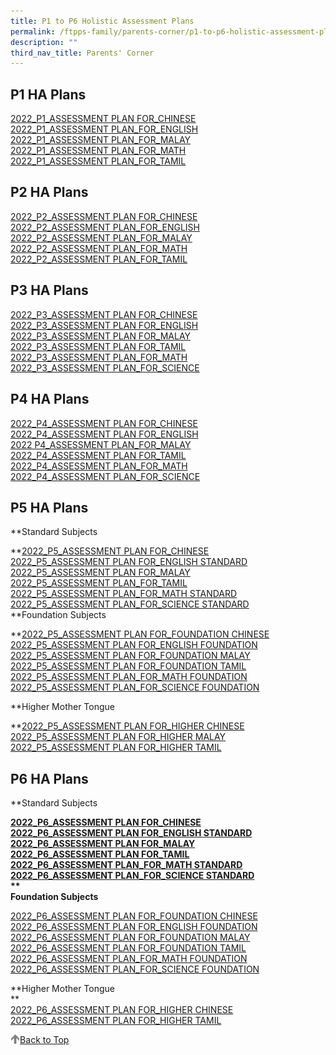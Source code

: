 ```yaml
---
title: P1 to P6 Holistic Assessment Plans
permalink: /ftpps-family/parents-corner/p1-to-p6-holistic-assessment-plans/
description: ""
third_nav_title: Parents' Corner
---
```

P1 HA Plans
-----------

[2022\_P1\_ASSESSMENT PLAN FOR\_CHINESE](https://firsttoapayohpri.moe.edu.sg/qql/slot/u735/Holistic%20Assessment/P1/2022_P1_ASSESSMENT%20PLAN%20FOR_CHINESE.pdf)  
[2022\_P1\_ASSESSMENT PLAN\_FOR\_ENGLISH](https://firsttoapayohpri.moe.edu.sg/qql/slot/u735/Holistic%20Assessment/P1/2022_P1_ASSESSMENT%20PLAN_FOR_ENGLISH.pdf)  
[2022\_P1\_ASSESSMENT PLAN\_FOR\_MALAY](https://firsttoapayohpri.moe.edu.sg/qql/slot/u735/Holistic%20Assessment/P1/2022_P1_ASSESSMENT%20PLAN_FOR_MALAY.pdf)  
[2022\_P1\_ASSESSMENT PLAN\_FOR\_MATH](https://firsttoapayohpri.moe.edu.sg/qql/slot/u735/Holistic%20Assessment/P1/2022_P1_ASSESSMENT%20PLAN_FOR_MATH.pdf)  
[2022\_P1\_ASSESSMENT PLAN\_FOR\_TAMIL](https://firsttoapayohpri.moe.edu.sg/qql/slot/u735/Holistic%20Assessment/P1/2022_P1_ASSESSMENT%20PLAN_FOR_TAMIL.pdf)  

P2 HA Plans
-----------

[2022\_P2\_ASSESSMENT PLAN FOR\_CHINESE](https://firsttoapayohpri.moe.edu.sg/qql/slot/u735/Holistic%20Assessment/P2/2022_P2_ASSESSMENT%20PLAN%20FOR_CHINESE.pdf)  
[2022\_P2\_ASSESSMENT PLAN\_FOR\_ENGLISH](https://firsttoapayohpri.moe.edu.sg/qql/slot/u735/Holistic%20Assessment/P2/2022_P2_ASSESSMENT%20PLAN_FOR_ENGLISH.pdf)  
[2022\_P2\_ASSESSMENT PLAN\_FOR\_MALAY](https://firsttoapayohpri.moe.edu.sg/qql/slot/u735/Holistic%20Assessment/P2/2022_P2_ASSESSMENT%20PLAN_FOR_MALAY.pdf)  
[2022\_P2\_ASSESSMENT PLAN\_FOR\_MATH](https://firsttoapayohpri.moe.edu.sg/qql/slot/u735/Holistic%20Assessment/P2/2022_P2_ASSESSMENT%20PLAN_FOR_MATH.pdf)  
[2022\_P2\_ASSESSMENT PLAN\_FOR\_TAMIL](https://firsttoapayohpri.moe.edu.sg/qql/slot/u735/Holistic%20Assessment/P2/2022_P2_ASSESSMENT%20PLAN_FOR_TAMIL.pdf)  

P3 HA Plans
-----------

[2022\_P3\_ASSESSMENT PLAN FOR\_CHINESE](https://firsttoapayohpri.moe.edu.sg/qql/slot/u735/Holistic%20Assessment/P3/2022_P3_ASSESSMENT%20PLAN%20FOR_CHINESE.pdf)  
[2022\_P3\_ASSESSMENT PLAN FOR\_ENGLISH](https://firsttoapayohpri.moe.edu.sg/qql/slot/u735/Holistic%20Assessment/P3/2022_P3_ASSESSMENT%20PLAN%20FOR_ENGLISH.pdf)  
[2022\_P3\_ASSESSMENT PLAN FOR\_MALAY](https://firsttoapayohpri.moe.edu.sg/qql/slot/u735/Holistic%20Assessment/P3/2022_P3_ASSESSMENT%20PLAN%20FOR_MALAY.pdf)  
[2022\_P3\_ASSESSMENT PLAN FOR\_TAMIL](https://firsttoapayohpri.moe.edu.sg/qql/slot/u735/Holistic%20Assessment/P3/2022_P3_ASSESSMENT%20PLAN%20FOR_TAMIL.pdf)  
[2022\_P3\_ASSESSMENT PLAN\_FOR\_MATH](https://firsttoapayohpri.moe.edu.sg/qql/slot/u735/Holistic%20Assessment/P3/2022_P3_ASSESSMENT%20PLAN_FOR_MATH.pdf)  
[2022\_P3\_ASSESSMENT PLAN\_FOR\_SCIENCE](https://firsttoapayohpri.moe.edu.sg/qql/slot/u735/Holistic%20Assessment/P3/2022_P3_ASSESSMENT%20PLAN_FOR_SCIENCE.pdf)  

P4 HA Plans
-----------

[2022\_P4\_ASSESSMENT PLAN FOR\_CHINESE](https://firsttoapayohpri.moe.edu.sg/qql/slot/u735/Holistic%20Assessment/P4/2022_P4_ASSESSMENT%20PLAN%20FOR_CHINESE.pdf)  
[2022\_P4\_ASSESSMENT PLAN FOR\_ENGLISH](https://firsttoapayohpri.moe.edu.sg/qql/slot/u735/Holistic%20Assessment/P4/2022_P4_ASSESSMENT%20PLAN%20FOR_ENGLISH.pdf)  
[2022 P4\_ASSESSMENT PLAN\_FOR\_MALAY](https://firsttoapayohpri.moe.edu.sg/qql/slot/u735/Holistic%20Assessment/P4/2022%20P4_ASSESSMENT%20PLAN_FOR_MALAY.pdf)  
[2022\_P4\_ASSESSMENT PLAN FOR\_TAMIL](https://firsttoapayohpri.moe.edu.sg/qql/slot/u735/Holistic%20Assessment/P4/2022_P4_ASSESSMENT%20PLAN%20FOR_TAMIL.pdf)  
[2022\_P4\_ASSESSMENT PLAN\_FOR\_MATH](https://firsttoapayohpri.moe.edu.sg/qql/slot/u735/Holistic%20Assessment/P4/2022_P4_ASSESSMENT%20PLAN_FOR_MATH.pdf)  
[2022\_P4\_ASSESSMENT PLAN\_FOR\_SCIENCE](https://firsttoapayohpri.moe.edu.sg/qql/slot/u735/Holistic%20Assessment/P4/2022_P4_ASSESSMENT%20PLAN_FOR_SCIENCE.pdf)  

P5 HA Plans
-----------

**Standard Subjects  
  
**[2022\_P5\_ASSESSMENT PLAN FOR\_CHINESE](https://firsttoapayohpri.moe.edu.sg/qql/slot/u735/Holistic%20Assessment/P5/Standard%20Subjects/2022_P5_ASSESSMENT%20PLAN%20FOR_CHINESE.pdf)  
[2022\_P5\_ASSESSMENT PLAN FOR\_ENGLISH STANDARD](https://firsttoapayohpri.moe.edu.sg/qql/slot/u735/Holistic%20Assessment/P5/Standard%20Subjects/2022_P5_ASSESSMENT%20PLAN%20FOR_ENGLISH%20STANDARD.pdf)  
[2022\_P5\_ASSESSMENT PLAN FOR\_MALAY](https://firsttoapayohpri.moe.edu.sg/qql/slot/u735/Holistic%20Assessment/P5/Standard%20Subjects/2022_P5_ASSESSMENT%20PLAN%20FOR_MALAY.pdf)  
[2022\_P5\_ASSESSMENT PLAN\_FOR\_TAMIL](https://firsttoapayohpri.moe.edu.sg/qql/slot/u735/Holistic%20Assessment/P5/Standard%20Subjects/2022_P5_ASSESSMENT%20PLAN_FOR_TAMIL.pdf)  
[2022\_P5\_ASSESSMENT PLAN\_FOR\_MATH STANDARD](https://firsttoapayohpri.moe.edu.sg/qql/slot/u735/Holistic%20Assessment/P5/Standard%20Subjects/2022_P5_ASSESSMENT%20PLAN_FOR_MATH%20STANDARD.pdf)  
[2022\_P5\_ASSESSMENT PLAN\_FOR\_SCIENCE STANDARD](https://firsttoapayohpri.moe.edu.sg/qql/slot/u735/Holistic%20Assessment/P5/Standard%20Subjects/2022_P5_ASSESSMENT%20PLAN_FOR_SCIENCE%20STANDARD.pdf)  
**Foundation Subjects  
  
**[2022\_P5\_ASSESSMENT PLAN FOR\_FOUNDATION CHINESE](https://firsttoapayohpri.moe.edu.sg/qql/slot/u735/Holistic%20Assessment/P5/Foundation%20Subjects/2022_P5_ASSESSMENT%20PLAN%20FOR_FOUNDATION%20CHINESE.pdf)  
[2022\_P5\_ASSESSMENT PLAN FOR\_ENGLISH FOUNDATION](https://firsttoapayohpri.moe.edu.sg/qql/slot/u735/Holistic%20Assessment/P5/Foundation%20Subjects/2022_P5_ASSESSMENT%20PLAN%20FOR_ENGLISH%20FOUNDATION.pdf)  
[2022\_P5\_ASSESSMENT PLAN FOR\_FOUNDATION MALAY](https://firsttoapayohpri.moe.edu.sg/qql/slot/u735/Holistic%20Assessment/P5/Foundation%20Subjects/2022_P5_ASSESSMENT%20PLAN%20FOR_FOUNDATION%20MALAY.pdf)  
[2022\_P5\_ASSESSMENT PLAN FOR\_FOUNDATION TAMIL](https://firsttoapayohpri.moe.edu.sg/qql/slot/u735/Holistic%20Assessment/P5/Foundation%20Subjects/2022_P5_ASSESSMENT%20PLAN%20FOR_FOUNDATION%20TAMIL.pdf)  
[2022\_P5\_ASSESSMENT PLAN\_FOR\_MATH FOUNDATION](https://firsttoapayohpri.moe.edu.sg/qql/slot/u735/Holistic%20Assessment/P5/Foundation%20Subjects/2022_P5_ASSESSMENT%20PLAN_FOR_MATH%20FOUNDATION.pdf)  
[2022\_P5\_ASSESSMENT PLAN\_FOR\_SCIENCE FOUNDATION](https://firsttoapayohpri.moe.edu.sg/qql/slot/u735/Holistic%20Assessment/P5/Foundation%20Subjects/2022_P5_ASSESSMENT%20PLAN_FOR_SCIENCE%20FOUNDATION.pdf)  
  
**Higher Mother Tongue  
  
**[2022\_P5\_ASSESSMENT PLAN FOR\_HIGHER CHINESE](https://firsttoapayohpri.moe.edu.sg/qql/slot/u735/Holistic%20Assessment/P5/Higher%20Mother%20Tongue/2022_P5_ASSESSMENT%20PLAN%20FOR_HIGHER%20CHINESE.pdf)  
[2022\_P5\_ASSESSMENT PLAN FOR\_HIGHER MALAY](https://firsttoapayohpri.moe.edu.sg/qql/slot/u735/Holistic%20Assessment/P5/Higher%20Mother%20Tongue/2022_P5_ASSESSMENT%20PLAN%20FOR_HIGHER%20MALAY.pdf)  
[2022\_P5\_ASSESSMENT PLAN FOR\_HIGHER TAMIL](https://firsttoapayohpri.moe.edu.sg/qql/slot/u735/Holistic%20Assessment/P5/Higher%20Mother%20Tongue/2022_P5_ASSESSMENT%20PLAN%20FOR_HIGHER%20TAMIL.pdf)  

P6 HA Plans
-----------

**Standard Subjects  
  
**[2022\_P6\_ASSESSMENT PLAN FOR\_CHINESE](https://firsttoapayohpri.moe.edu.sg/qql/slot/u735/Holistic%20Assessment/P6/Standard%20Subjects/2022_P6_ASSESSMENT%20PLAN%20FOR_CHINESE.pdf)  
[2022\_P6\_ASSESSMENT PLAN FOR\_ENGLISH STANDARD](https://firsttoapayohpri.moe.edu.sg/qql/slot/u735/Holistic%20Assessment/P6/Standard%20Subjects/2022_P6_ASSESSMENT%20PLAN%20FOR_ENGLISH%20STANDARD.pdf)  
[2022\_P6\_ASSESSMENT PLAN FOR\_MALAY](https://firsttoapayohpri.moe.edu.sg/qql/slot/u735/Holistic%20Assessment/P6/Standard%20Subjects/2022_P6_ASSESSMENT%20PLAN%20FOR_MALAY.pdf)  
[2022\_P6\_ASSESSMENT PLAN FOR\_TAMIL](https://firsttoapayohpri.moe.edu.sg/qql/slot/u735/Holistic%20Assessment/P6/Standard%20Subjects/2022_P6_ASSESSMENT%20PLAN%20FOR_TAMIL.pdf)  
[2022\_P6\_ASSESSMENT PLAN\_FOR\_MATH STANDARD](https://firsttoapayohpri.moe.edu.sg/qql/slot/u735/Holistic%20Assessment/P6/Standard%20Subjects/2022_P6_ASSESSMENT%20PLAN_FOR_MATH%20STANDARD.pdf)  
[2022\_P6\_ASSESSMENT PLAN\_FOR\_SCIENCE STANDARD](https://firsttoapayohpri.moe.edu.sg/qql/slot/u735/Holistic%20Assessment/P6/Standard%20Subjects/2022_P6_ASSESSMENT%20PLAN_FOR_SCIENCE%20STANDARD.pdf)  
**  
Foundation Subjects**  
  
[2022\_P6\_ASSESSMENT PLAN FOR\_FOUNDATION CHINESE](https://firsttoapayohpri.moe.edu.sg/qql/slot/u735/Holistic%20Assessment/P6/Foundation%20Subjects/2022_P6_ASSESSMENT%20PLAN%20FOR_FOUNDATION%20CHINESE.pdf)  
[2022\_P6\_ASSESSMENT PLAN FOR\_ENGLISH FOUNDATION](https://firsttoapayohpri.moe.edu.sg/qql/slot/u735/Holistic%20Assessment/P6/Foundation%20Subjects/2022_P6_ASSESSMENT%20PLAN%20FOR_ENGLISH%20FOUNDATION.pdf)  
[2022\_P6\_ASSESSMENT PLAN FOR\_FOUNDATION MALAY](https://firsttoapayohpri.moe.edu.sg/qql/slot/u735/Holistic%20Assessment/P6/Foundation%20Subjects/2022_P6_ASSESSMENT%20PLAN%20FOR_FOUNDATION%20MALAY.pdf)  
[2022\_P6\_ASSESSMENT PLAN FOR\_FOUNDATION TAMIL](https://firsttoapayohpri.moe.edu.sg/qql/slot/u735/Holistic%20Assessment/P6/Foundation%20Subjects/2022_P6_ASSESSMENT%20PLAN%20FOR_FOUNDATION%20TAMIL.pdf)  
[2022\_P6\_ASSESSMENT PLAN\_FOR\_MATH FOUNDATION](https://firsttoapayohpri.moe.edu.sg/qql/slot/u735/Holistic%20Assessment/P6/Foundation%20Subjects/2022_P6_ASSESSMENT%20PLAN_FOR_MATH%20FOUNDATION.pdf)  
[2022\_P6\_ASSESSMENT PLAN\_FOR\_SCIENCE FOUNDATION](https://firsttoapayohpri.moe.edu.sg/qql/slot/u735/Holistic%20Assessment/P6/Foundation%20Subjects/2022_P6_ASSESSMENT%20PLAN_FOR_SCIENCE%20FOUNDATION.pdf)  
  
**Higher Mother Tongue  
**  
[2022\_P6\_ASSESSMENT PLAN FOR\_HIGHER CHINESE](https://firsttoapayohpri.moe.edu.sg/qql/slot/u735/Holistic%20Assessment/P6/Higher%20Mother%20Tongue/2022_P6_ASSESSMENT%20PLAN%20FOR_HIGHER%20CHINESE.pdf)  
[2022\_P6\_ASSESSMENT PLAN FOR\_HIGHER TAMIL](https://firsttoapayohpri.moe.edu.sg/qql/slot/u735/Holistic%20Assessment/P6/Higher%20Mother%20Tongue/2022_P6_ASSESSMENT%20PLAN%20FOR_HIGHER%20TAMIL.pdf)

<a href="/ftpps-family/parents-corner/p1-to-p6-holistic-assessment-plans#lo_main">
	 <img src="/images/arrow-up.png" style="width:3%; float:left"/> Back to Top
</a>
